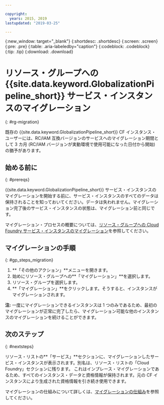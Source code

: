 ```yaml
---

copyright:
  years: 2015, 2019
lastupdated: "2019-03-25"

---
```


{:new_window: target="_blank"}
{:shortdesc: .shortdesc}
{:screen: .screen}
{:pre: .pre}
{:table: .aria-labeledby="caption"}
{:codeblock: .codeblock}
{:tip: .tip}
{:download: .download}


# リソース・グループへの {{site.data.keyword.GlobalizationPipeline_short}} サービス・インスタンスのマイグレーション
{: #rg-migration}

既存の {{site.data.keyword.GlobalizationPipeline_short}} CF インスタンス・ユーザーには、RC/IAM 互換バージョンのサービスへのマイグレーション期間として 3 カ月 (RC/IAM バージョンが実動環境で使用可能になった日付から開始) の猶予があります。


## 始める前に
{: #prereqs}

{{site.data.keyword.GlobalizationPipeline_short}} サービス・インスタンスのマイグレーションを開始する前に、サービス・インスタンスのすべてのデータは保持されることを知っておいてください。データは失われません。マイグレーション完了後のサービス・インスタンスの状態は、マイグレーション前と同じです。   

マイグレーション・プロセスの概要については、[リソース・グループへの Cloud Foundry サービス・インスタンスのマイグレーション](/docs/resources/instance_migration.html)を参照してください。 

## マイグレーションの手順
{: #gp_steps_migration}

1. **「その他のアクション」**メニューを開きます。
2. 始めにリソース・グループへの**「マイグレーション」**を選択します。
3. リソース・グループを選択します。
4. **「マイグレーション」**をクリックします。そうすると、インスタンスがマイグレーションされます。

**注:** 一度にマイグレーションできるインスタンスは 1 つのみであるため、最初のマイグレーションが正常に完了したら、マイグレーション可能な他のインスタンスのマイグレーションを続けることができます。

## 次のステップ
{: #nextsteps}

リソース・リストの**「サービス」**セクションに、マイグレーションしたサービス・インスタンスが表示されます。別名は、リソース・リストの「Cloud Foundry」セクションに残ります。 これはインプレース・マイグレーションであるため、すべてのインスタンス・データと資格情報が保持されます。元の CF インスタンスにより生成された資格情報を引き続き使用できます。 

マイグレーションの仕組みについて詳しくは、[マイグレーションの仕組み](/docs/resources/instance_migration.html#how)を参照してください。


